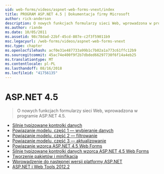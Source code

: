 ```yaml
---
uid: web-forms/videos/aspnet-web-forms-vnext/index
title: PROGRAM ASP.NET 4.5 | Dokumentacja firmy Microsoft
author: rick-anderson
description: O nowych funkcjach formularzy sieci Web, wprowadzona w programie ASP.NET 4.5.
ms.author: riande
ms.date: 10/05/2011
ms.assetid: 98c78dad-22bf-45cd-807e-c2f3f59011b9
msc.legacyurl: /web-forms/videos/aspnet-web-forms-vnext
msc.type: chapter
ms.openlocfilehash: acf0e31e487733a99b1c7b02a1a773c61ffc12b9
ms.sourcegitcommit: 45ac74e400f9f2b7dbded66297730f6f14a4eb25
ms.translationtype: MT
ms.contentlocale: pl-PL
ms.lasthandoff: 08/16/2018
ms.locfileid: "41756135"
---
```

<a name="aspnet-45"></a>ASP.NET 4.5
====================
> O nowych funkcjach formularzy sieci Web, wprowadzona w programie ASP.NET 4.5.


- [Silnie typizowane kontrolki danych](aspnet-vnext-videos-strongly-typed-data-controls.md)
- [Powiązanie modelu, część 1 — wybieranie danych](aspnet-vnext-videos-model-binding-part-1-selecting-data.md)
- [Powiązanie modelu, część 2 — filtrowanie](aspnet-vnext-videos-model-binding-part-2-filtering.md)
- [Powiązanie modelu, część 3 — aktualizowanie](aspnet-vnext-videos-model-binding-part-3-updating.md)
- [Powiązanie wzorca ASP.NET 4.5 Web Forms](aspnet-45-web-forms-model-binding.md)
- [Silnie typizowane kontrolki danych wzorca ASP.NET 4.5 Web Forms](aspnet-45-web-forms-strong-typed-data-controls.md)
- [Tworzenie pakietów i minifikacja](aspnet-vnext-videos-bundling-and-minification.md)
- [Wprowadzenie do następnej wersji platformy ASP.NET](getting-started-with-the-next-version-of-aspnet.md)
- [ASP.NET i Web Tools 2012.2](aspnet-and-web-tools-20122.md)
